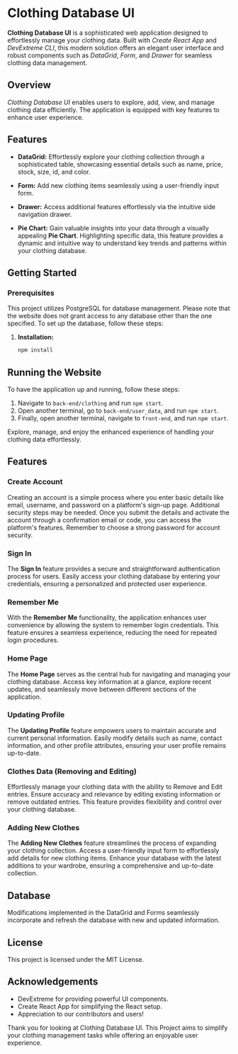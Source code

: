 # Clothing Database UI

**Clothing Database UI** is a sophisticated web application designed to effortlessly manage your clothing data. Built with _Create React App_ and _DevExtreme CLI_, this modern solution offers an elegant user interface and robust components such as _DataGrid_, _Form_, and _Drawer_ for seamless clothing data management.

## Overview

_Clothing Database UI_ enables users to explore, add, view, and manage clothing data efficiently. The application is equipped with key features to enhance user experience.

## Features

- **DataGrid:** Effortlessly explore your clothing collection through a sophisticated table, showcasing essential details such as name, price, stock, size, id, and color.

- **Form:** Add new clothing items seamlessly using a user-friendly input form.

- **Drawer:** Access additional features effortlessly via the intuitive side navigation drawer.

- **Pie Chart:** Gain valuable insights into your data through a visually appealing **Pie Chart**. Highlighting specific data, this feature provides a dynamic and intuitive way to understand key trends and patterns within your clothing database.

## Getting Started

### Prerequisites

This project utilizes PostgreSQL for database management. Please note that the website does not grant access to any database other than the one specified. To set up the database, follow these steps:

1. **Installation:**

   ```bash
   npm install
   ```

## Running the Website

To have the application up and running, follow these steps:

1. Navigate to `back-end/clothing` and run `npm start`.
2. Open another terminal, go to `back-end/user_data`, and run `npm start`.
3. Finally, open another terminal, navigate to `front-end`, and run `npm start`.

Explore, manage, and enjoy the enhanced experience of handling your clothing data effortlessly.

## Features

### Create Account

Creating an account is a simple process where you enter basic details like email, username, and password on a platform's sign-up page. Additional security steps may be needed. Once you submit the details and activate the account through a confirmation email or code, you can access the platform's features. Remember to choose a strong password for account security.

### Sign In

The **Sign In** feature provides a secure and straightforward authentication process for users. Easily access your clothing database by entering your credentials, ensuring a personalized and protected user experience.

### Remember Me

With the **Remember Me** functionality, the application enhances user convenience by allowing the system to remember login credentials. This feature ensures a seamless experience, reducing the need for repeated login procedures.

### Home Page

The **Home Page** serves as the central hub for navigating and managing your clothing database. Access key information at a glance, explore recent updates, and seamlessly move between different sections of the application.

### Updating Profile

The **Updating Profile** feature empowers users to maintain accurate and current personal information. Easily modify details such as name, contact information, and other profile attributes, ensuring your user profile remains up-to-date.

### Clothes Data (Removing and Editing)

Effortlessly manage your clothing data with the ability to Remove and Edit entries. Ensure accuracy and relevance by editing existing information or remove outdated entries. This feature provides flexibility and control over your clothing database.

### Adding New Clothes

The **Adding New Clothes** feature streamlines the process of expanding your clothing collection. Access a user-friendly input form to effortlessly add details for new clothing items. Enhance your database with the latest additions to your wardrobe, ensuring a comprehensive and up-to-date collection.

## Database

Modifications implemented in the DataGrid and Forms seamlessly incorporate and refresh the database with new and updated information.

## License

This project is licensed under the MIT License.

## Acknowledgements

- DevExtreme for providing powerful UI components.
- Create React App for simplifying the React setup.
- Appreciation to our contributors and users!

Thank you for looking at Clothing Database UI. This Project aims to simplify your clothing management tasks while offering an enjoyable user experience.
